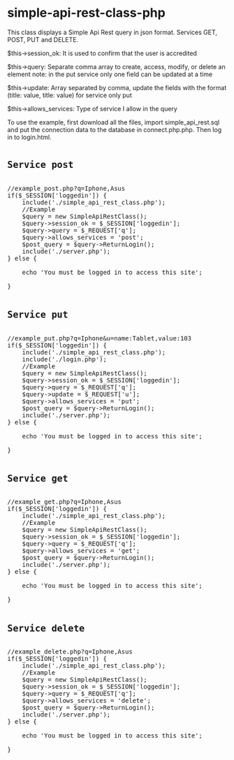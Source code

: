 # simple-api-rest-class-php
This class displays a Simple Api Rest query in json format.
Services GET, POST, PUT and DELETE.


$this->session_ok:
It is used to confirm that the user is accredited

$this->query:
Separate comma array to create, access, modify, or delete an element
note: in the put service only one field can be updated at a time

$this->update:
Array separated by comma, update the fields with the format (title: value, title: value) for service only put

$this->allows_services:
Type of service I allow in the query

To use the example, first download all the files, import simple_api_rest.sql and put the connection data to the database in connect.php.php. Then log in to login.html.

<pre>
<h2>Service post</h2>
//example_post.php?q=Iphone,Asus
if($_SESSION['loggedin']) {
	include('./simple_api_rest_class.php');
	//Example
	$query = new SimpleApiRestClass();
	$query->session_ok = $_SESSION['loggedin'];
	$query->query = $_REQUEST['q'];
	$query->allows_services = 'post';
	$post_query = $query->ReturnLogin();
	include('./server.php');
} else {

	echo 'You must be logged in to access this site'; 
	
}

<h2>Service put</h2>
//example_put.php?q=Iphone&u=name:Tablet,value:103
if($_SESSION['loggedin']) {
	include('./simple_api_rest_class.php');
	include('./login.php');
	//Example
	$query = new SimpleApiRestClass();
	$query->session_ok = $_SESSION['loggedin'];
	$query->query = $_REQUEST['q'];
	$query->update = $_REQUEST['u'];
	$query->allows_services = 'put';
	$post_query = $query->ReturnLogin();
	include('./server.php');
} else {

	echo 'You must be logged in to access this site'; 
	
}

<h2>Service get</h2>
//example_get.php?q=Iphone,Asus
if($_SESSION['loggedin']) {
	include('./simple_api_rest_class.php');
	//Example
	$query = new SimpleApiRestClass();
	$query->session_ok = $_SESSION['loggedin'];
	$query->query = $_REQUEST['q'];
	$query->allows_services = 'get';
	$post_query = $query->ReturnLogin();
	include('./server.php');
} else {

	echo 'You must be logged in to access this site'; 
	
}

<h2>Service delete</h2>
//example_delete.php?q=Iphone,Asus
if($_SESSION['loggedin']) {
	include('./simple_api_rest_class.php');
	//Example
	$query = new SimpleApiRestClass();
	$query->session_ok = $_SESSION['loggedin'];
	$query->query = $_REQUEST['q'];
	$query->allows_services = 'delete';
	$post_query = $query->ReturnLogin();
	include('./server.php');
} else {

	echo 'You must be logged in to access this site'; 
	
}
</pre>
